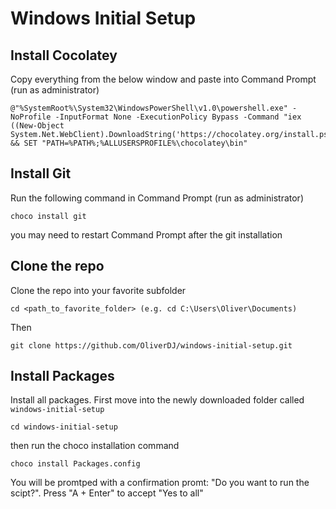 
# Windows Initial Setup
## Install Cocolatey
Copy everything from the below window and paste into Command Prompt (run as administrator)

```
@"%SystemRoot%\System32\WindowsPowerShell\v1.0\powershell.exe" -NoProfile -InputFormat None -ExecutionPolicy Bypass -Command "iex ((New-Object System.Net.WebClient).DownloadString('https://chocolatey.org/install.ps1'))" && SET "PATH=%PATH%;%ALLUSERSPROFILE%\chocolatey\bin"
```

## Install Git
Run the following command in Command Prompt (run as administrator)
```
choco install git
```
you may need to restart Command Prompt after the git installation

## Clone the repo
Clone the repo into your favorite subfolder

```
cd <path_to_favorite_folder> (e.g. cd C:\Users\Oliver\Documents)
```
Then
```
git clone https://github.com/OliverDJ/windows-initial-setup.git
```

## Install Packages
Install all packages. 
First move into the newly downloaded folder called `windows-initial-setup`
```
cd windows-initial-setup
```
then run the choco installation command
```
choco install Packages.config
```

You will be promtped with a confirmation promt: "Do you want to run the scipt?". 
Press "A + Enter" to accept "Yes to all"
